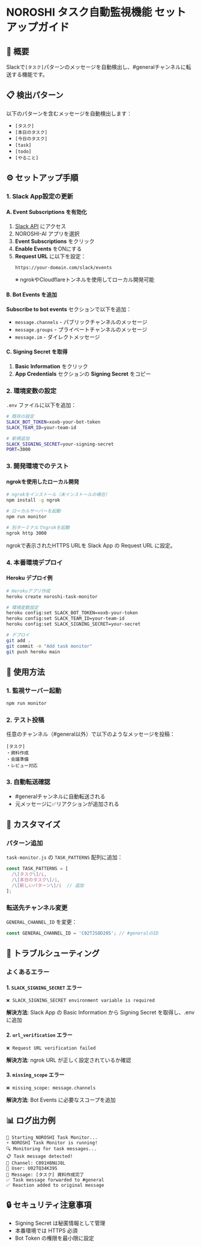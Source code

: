 # NOROSHI タスク自動監視機能 セットアップガイド

## 🎯 概要
Slackで`[タスク]`パターンのメッセージを自動検出し、#generalチャンネルに転送する機能です。

## 📋 検出パターン
以下のパターンを含むメッセージを自動検出します：
- `[タスク]`
- `[本日のタスク]`
- `[今日のタスク]`
- `[task]`
- `[todo]`
- `[やること]`

## ⚙️ セットアップ手順

### 1. Slack App設定の更新

#### A. Event Subscriptions を有効化
1. [Slack API](https://api.slack.com/apps) にアクセス
2. NOROSHI-AI アプリを選択
3. **Event Subscriptions** をクリック
4. **Enable Events** をONにする
5. **Request URL** に以下を設定：
   ```
   https://your-domain.com/slack/events
   ```
   ※ ngrokやCloudflareトンネルを使用してローカル開発可能

#### B. Bot Events を追加
**Subscribe to bot events** セクションで以下を追加：
- `message.channels` - パブリックチャンネルのメッセージ
- `message.groups` - プライベートチャンネルのメッセージ
- `message.im` - ダイレクトメッセージ

#### C. Signing Secret を取得
1. **Basic Information** をクリック
2. **App Credentials** セクションの **Signing Secret** をコピー

### 2. 環境変数の設定

`.env` ファイルに以下を追加：
```bash
# 既存の設定
SLACK_BOT_TOKEN=xoxb-your-bot-token
SLACK_TEAM_ID=your-team-id

# 新規追加
SLACK_SIGNING_SECRET=your-signing-secret
PORT=3000
```

### 3. 開発環境でのテスト

#### ngrokを使用したローカル開発
```bash
# ngrokをインストール（未インストールの場合）
npm install -g ngrok

# ローカルサーバーを起動
npm run monitor

# 別ターミナルでngrokを起動
ngrok http 3000
```

ngrokで表示されたHTTPS URLを Slack App の Request URL に設定。

### 4. 本番環境デプロイ

#### Heroku デプロイ例
```bash
# Herokuアプリ作成
heroku create noroshi-task-monitor

# 環境変数設定
heroku config:set SLACK_BOT_TOKEN=xoxb-your-token
heroku config:set SLACK_TEAM_ID=your-team-id
heroku config:set SLACK_SIGNING_SECRET=your-secret

# デプロイ
git add .
git commit -m "Add task monitor"
git push heroku main
```

## 🚀 使用方法

### 1. 監視サーバー起動
```bash
npm run monitor
```

### 2. テスト投稿
任意のチャンネル（#general以外）で以下のようなメッセージを投稿：
```
[タスク]
・資料作成
・会議準備
・レビュー対応
```

### 3. 自動転送確認
- #generalチャンネルに自動転送される
- 元メッセージに✅リアクションが追加される

## 🔧 カスタマイズ

### パターン追加
`task-monitor.js` の `TASK_PATTERNS` 配列に追加：
```javascript
const TASK_PATTERNS = [
  /\[タスク\]/i,
  /\[本日のタスク\]/i,
  /\[新しいパターン\]/i  // 追加
];
```

### 転送先チャンネル変更
`GENERAL_CHANNEL_ID` を変更：
```javascript
const GENERAL_CHANNEL_ID = 'C02TJS8D205'; // #generalのID
```

## 🐛 トラブルシューティング

### よくあるエラー

#### 1. `SLACK_SIGNING_SECRET` エラー
```
❌ SLACK_SIGNING_SECRET environment variable is required
```
**解決方法**: Slack App の Basic Information から Signing Secret を取得し、.env に追加

#### 2. `url_verification` エラー
```
❌ Request URL verification failed
```
**解決方法**: ngrok URL が正しく設定されているか確認

#### 3. `missing_scope` エラー
```
❌ missing_scope: message.channels
```
**解決方法**: Bot Events に必要なスコープを追加

## 📊 ログ出力例
```
🚀 Starting NOROSHI Task Monitor...
⚡️ NOROSHI Task Monitor is running!
🔍 Monitoring for task messages...
📋 Task message detected!
📍 Channel: C091H8NUJ8L
👤 User: U02TQ34K39S
💬 Message: [タスク] 資料作成完了
✅ Task message forwarded to #general
✅ Reaction added to original message
```

## 🔒 セキュリティ注意事項
- Signing Secret は秘匿情報として管理
- 本番環境では HTTPS 必須
- Bot Token の権限を最小限に設定 